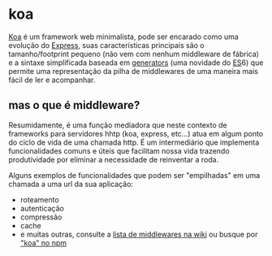 # koa

[Koa][1] é um framework web minimalista, pode ser encarado como uma evolução
do [Express][2], suas características principais são o tamanho/footprint
pequeno (não vem com nenhum middleware de fábrica) e a sintaxe simplificada baseada em [generators][3] (uma novidade do
[ES][4]6) que permite uma representação da pilha de middlewares de uma
maneira mais fácil de ler e acompanhar.

## mas o que é middleware?

Resumidamente, é uma função mediadora que neste contexto de frameworks
para servidores hhtp (koa, express, etc…) atua em algum ponto do ciclo de
vida de uma chamada http. É um intermediário que implementa funcionalidades
comuns e úteis que facilitam nossa vida trazendo produtividade por eliminar
a necessidade de reinventar a roda.

Alguns exemplos de funcionalidades que podem ser "empilhadas" em uma chamada
a uma url da sua aplicação:

- roteamento
- autenticação
- compressão
- cache
- e muitas outras, consulte a [lista de middlewares na wiki][5] ou busque por
["koa" no npm][6]


[1]: http://koajs.com/
[2]: http://expressjs.com/
[3]: https://developer.mozilla.org/en-US/docs/Web/JavaScript/Reference/Statements/function*
[4]: http://en.wikipedia.org/wiki/ECMAScript "Ecma Script"
[5]: https://github.com/koajs/koa/wiki#middleware
[6]: https://www.npmjs.com/search?q=koa
